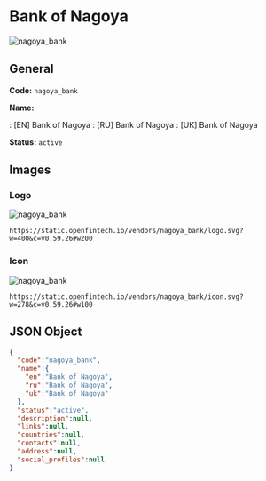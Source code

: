 
# Bank of Nagoya 
![nagoya_bank](https://static.openfintech.io/vendors/nagoya_bank/logo.svg?w=400&c=v0.59.26#w200)  

## General 
 
**Code:** `nagoya_bank` 
 
**Name:** 
 
:	[EN] Bank of Nagoya 
:	[RU] Bank of Nagoya 
:	[UK] Bank of Nagoya 
 
**Status:** `active` 
 

## Images 

### Logo 
 
![nagoya_bank](https://static.openfintech.io/vendors/nagoya_bank/logo.svg?w=400&c=v0.59.26#w200)  

```
https://static.openfintech.io/vendors/nagoya_bank/logo.svg?w=400&c=v0.59.26#w200
```  

### Icon 
 
![nagoya_bank](https://static.openfintech.io/vendors/nagoya_bank/icon.svg?w=278&c=v0.59.26#w100)  

```
https://static.openfintech.io/vendors/nagoya_bank/icon.svg?w=278&c=v0.59.26#w100
```  

## JSON Object 

```json
{
  "code":"nagoya_bank",
  "name":{
    "en":"Bank of Nagoya",
    "ru":"Bank of Nagoya",
    "uk":"Bank of Nagoya"
  },
  "status":"active",
  "description":null,
  "links":null,
  "countries":null,
  "contacts":null,
  "address":null,
  "social_profiles":null
}
```  
